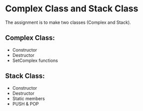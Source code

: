 <!DOCTYPE html>
<html>
<head>
    <title>Assignment 1</title>
</head>
<body>
    <h1>Complex Class and Stack Class</h1>
    <p>The assignment is to make two classes (Complex and Stack).</p>
    <h2>Complex Class:</h2>
    <ul>
        <li>Constructor</li>
        <li>Destructor</li>
        <li>SetComplex functions</li>
    </ul>
    <h2>Stack Class:</h2>
    <ul>
        <li>Constructor</li>
        <li>Destructor</li>
        <li>Static members</li>
        <li>PUSH & POP</li>
    </ul>
</body>
</html>
